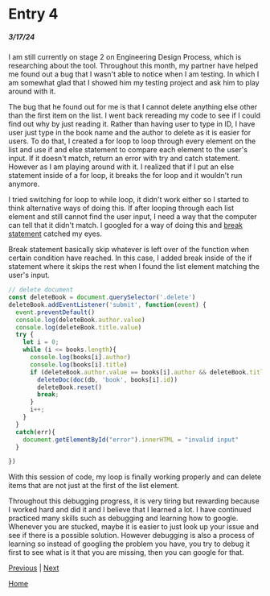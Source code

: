 # Entry 4
##### 3/17/24

I am still currently on stage 2 on Engineering Design Process, which is researching about the tool. Throughout this month, my partner have helped me found out a bug that I wasn't able to notice when I am testing. In which I am somewhat glad that I showed him my testing project and ask him to play around with it.

The bug that he found out for me is that I cannot delete anything else other than the first item on the list. I went back rereading my code to see if I could find out why by just reading it. Rather than having user to type in ID, I have user just type in the book name and the author to delete as it is easier for users. To do that, I created a for loop to loop through every element on the list and use if and else statement to compare each element to the user's input. If it doesn't match, return an error with try and catch statement. However as I am playing around with it. I realized that if I put an else statement inside of a for loop, it breaks the for loop and it wouldn't run anymore.

I tried switching for loop to while loop, it didn't work either so I started to think alternative ways of doing this. If after looping through each list element and still cannot find the user input, I need a way that the computer can tell that it didn't match. I googled for a way of doing this and [break statement](https://developer.mozilla.org/en-US/docs/Web/JavaScript/Reference/Statements/break) catched my eyes.

Break statement basically skip whatever is left over of the function when certain condition have reached. In this case, I added break inside of the if statement where it skips the rest when I found the list element matching the user's input.
```js
// delete document
const deleteBook = document.querySelector('.delete')
deleteBook.addEventListener('submit', function(event) {
  event.preventDefault()
  console.log(deleteBook.author.value)
  console.log(deleteBook.title.value)
  try {
    let i = 0;
    while (i <= books.length){
      console.log(books[i].author)
      console.log(books[i].title)
      if (deleteBook.author.value == books[i].author && deleteBook.title.value == books[i].title) {
        deleteDoc(doc(db, 'book', books[i].id))
        deleteBook.reset()
        break;
      }
      i++;
    }
  }
  catch(err){
    document.getElementById("error").innerHTML = "invalid input"
  }

})
```

With this session of code, my loop is finally working properly and can delete items that are not just at the first of the list element.


Throughout this debugging progress, it is very tiring but rewarding because I worked hard and did it and I believe that I learned a lot. I have continued practiced many skills such as debugging and learning how to google. Whenever you are stucked, maybe it is easier to just look up your issue and see if there is a possible solution. However debugging is also a process of learning so instead of googling the problem you have, you try to debug it first to see what is it that you are missing, then you can google for that.


[Previous](entry03.md) | [Next](entry05.md)

[Home](../README.md)

